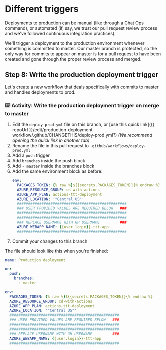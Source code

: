 # Different triggers

Deployments to production can be manual (like through a Chat Ops command), or automated (if, say, we trust our pull request review process and we've followed continuous integration practices).

We'll trigger a deployment to the production environment whenever something is committed to master. Our master branch is protected, so the only way for commits to appear on master is for a pull request to have been created and gone through the proper review process and merged.

## Step 8: Write the production deployment trigger

Let's create a new workflow that deals specifically with commits to master and handles deployments to prod.

### :keyboard: Activity: Write the production deployment trigger on merge to master

1. Edit the `deploy-prod.yml` file on this branch, or [use this quick link]({{ repoUrl }}/edit/production-deployment-workflow/.github/CHANGETHIS/deploy-prod.yml?) _(We recommend opening the quick link in another tab)_
1. Rename the file in this pull request to `.github/workflows/deploy-prod.yml`
1. Add a `push` trigger
1. Add `branches` inside the push block
1. Add `- master` inside the branches block
1. Add the same environment block as before:
    ```yaml
    env:
      PACKAGES_TOKEN: {% raw %}${{secrets.PACKAGES_TOKEN}}{% endraw %}
      AZURE_RESOURCE_GROUP: cd-with-actions
      AZURE_APP_PLAN: actions-ttt-deployment
      AZURE_LOCATION: '"Central US"'
      #################################################
      ### USER PROVIDED VALUES ARE REQUIRED BELOW   ###
      #################################################
      #################################################
      ### REPLACE USERNAME WITH GH USERNAME         ###
      AZURE_WEBAPP_NAME: {{user.login}}-ttt-app
      #################################################
    ```
1. Commit your changes to this branch

The file should look like this when you're finished:

```yml
name: Production deployment

on: 
  push:
    branches:
      - master

env:
  PACKAGES_TOKEN: {% raw %}${{secrets.PACKAGES_TOKEN}}{% endraw %}
  AZURE_RESOURCE_GROUP: cd-with-actions
  AZURE_APP_PLAN: actions-ttt-deployment
  AZURE_LOCATION: '"Central US"'
  #################################################
  ### USER PROVIDED VALUES ARE REQUIRED BELOW   ###
  #################################################
  #################################################
  ### REPLACE USERNAME WITH GH USERNAME         ###
  AZURE_WEBAPP_NAME: {{user.login}}-ttt-app
  #################################################
```